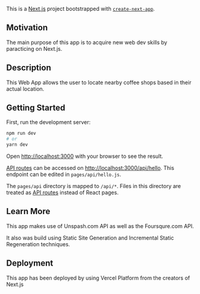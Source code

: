 This is a [Next.js](https://nextjs.org/) project bootstrapped with [`create-next-app`](https://github.com/vercel/next.js/tree/canary/packages/create-next-app).

## Motivation

The main purpose of this app is to acquire new web dev skills by paracticing on Next.js.

## Description

This Web App allows the user to locate nearby coffee shops based in their actual location.

## Getting Started

First, run the development server:

```bash
npm run dev
# or
yarn dev
```

Open [http://localhost:3000](http://localhost:3000) with your browser to see the result.

[API routes](https://nextjs.org/docs/api-routes/introduction) can be accessed on [http://localhost:3000/api/hello](http://localhost:3000/api/hello). This endpoint can be edited in `pages/api/hello.js`.

The `pages/api` directory is mapped to `/api/*`. Files in this directory are treated as [API routes](https://nextjs.org/docs/api-routes/introduction) instead of React pages.

## Learn More

This app makes use of Unspash.com API as well as the Foursqure.com API.

It also was build using Static Site Generation and Incremental Static Regeneration techniques.

## Deployment

This app has been deployed by using Vercel Platform from the creators of Next.js
